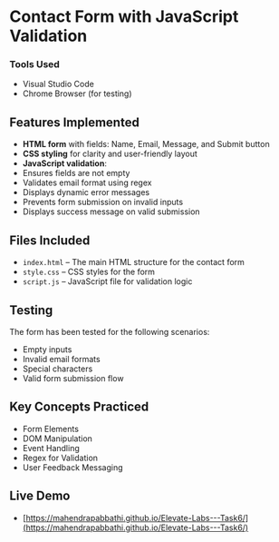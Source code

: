 # Contact Form with JavaScript Validation

### Tools Used
- Visual Studio Code
- Chrome Browser (for testing)

## Features Implemented

- **HTML form** with fields: Name, Email, Message, and Submit button
- **CSS styling** for clarity and user-friendly layout
- **JavaScript validation**:
- Ensures fields are not empty
- Validates email format using regex
- Displays dynamic error messages
- Prevents form submission on invalid inputs
- Displays success message on valid submission

## Files Included

- `index.html` – The main HTML structure for the contact form
- `style.css` – CSS styles for the form
- `script.js` – JavaScript file for validation logic

## Testing

The form has been tested for the following scenarios:
- Empty inputs
- Invalid email formats
- Special characters
- Valid form submission flow

## Key Concepts Practiced

- Form Elements
- DOM Manipulation
- Event Handling
- Regex for Validation
- User Feedback Messaging

## Live Demo

- [https://mahendrapabbathi.github.io/Elevate-Labs---Task6/](https://mahendrapabbathi.github.io/Elevate-Labs---Task6/)
